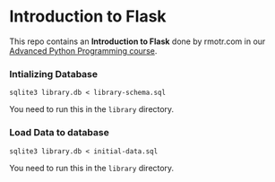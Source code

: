 # Introduction to Flask

This repo contains an **Introduction to Flask** done by rmotr.com in our 
[Advanced Python Programming course](https://rmotr.com/advanced-python-programming).

### Intializing Database

```shell
sqlite3 library.db < library-schema.sql
```

You need to run this in the `library` directory.

### Load Data to database

```shell
sqlite3 library.db < initial-data.sql
```

You need to run this in the `library` directory.

